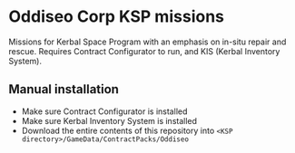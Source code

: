 # Oddiseo Corp KSP missions

Missions for Kerbal Space Program with an emphasis on in-situ repair and rescue. Requires Contract Configurator to run, and KIS (Kerbal Inventory System).

## Manual installation

* Make sure Contract Configurator is installed
* Make sure Kerbal Inventory System is installed
* Download the entire contents of this repository into `<KSP directory>/GameData/ContractPacks/Oddiseo`
